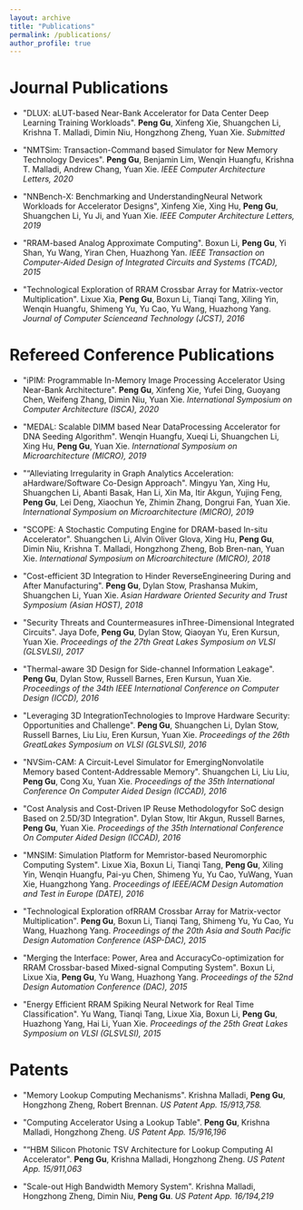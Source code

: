 ```yaml
---
layout: archive
title: "Publications"
permalink: /publications/
author_profile: true
---
```


Journal Publications
======
* "DLUX: aLUT-based Near-Bank Accelerator for Data Center Deep Learning Training Workloads". 
  **Peng Gu**, Xinfeng  Xie, Shuangchen Li, Krishna T. Malladi, Dimin Niu, Hongzhong Zheng, Yuan Xie.
  *Submitted*

* "NMTSim:  Transaction-Command based Simulator for New Memory Technology Devices". 
**Peng Gu**, Benjamin Lim, Wenqin Huangfu, Krishna T. Malladi, Andrew Chang, Yuan Xie.
*IEEE Computer Architecture Letters, 2020*

* "NNBench-X: Benchmarking and UnderstandingNeural Network Workloads for Accelerator Designs", 
Xinfeng Xie, Xing Hu, **Peng Gu**, Shuangchen Li, Yu Ji, and Yuan Xie.
*IEEE Computer Architecture Letters, 2019*

* "RRAM-based Analog Approximate Computing". 
Boxun Li, **Peng Gu**, Yi Shan, Yu Wang, Yiran Chen, Huazhong Yan.
*IEEE Transaction on Computer-Aided Design of Integrated Circuits and Systems (TCAD), 2015*

* "Technological Exploration of RRAM Crossbar Array for Matrix-vector Multiplication". 
Lixue Xia, **Peng Gu**, Boxun Li, Tianqi Tang, Xiling Yin, Wenqin Huangfu, Shimeng Yu, Yu Cao, Yu Wang, Huazhong Yang.
*Journal of Computer Scienceand Technology (JCST), 2016*


Refereed Conference Publications
======
* "iPIM: Programmable In-Memory Image Processing Accelerator Using Near-Bank Architecture". 
**Peng Gu**, Xinfeng Xie, Yufei Ding, Guoyang Chen, Weifeng Zhang, Dimin Niu, Yuan Xie.
*International  Symposium  on  Computer  Architecture (ISCA), 2020*

* "MEDAL: Scalable DIMM based Near DataProcessing Accelerator for DNA Seeding Algorithm". 
Wenqin Huangfu, Xueqi Li, Shuangchen Li, Xing Hu, **Peng Gu**, Yuan Xie.
*International Symposium on Microarchitecture (MICRO), 2019*

* "“Alleviating  Irregularity  in  Graph  Analytics  Acceleration:  aHardware/Software Co-Design Approach". 
Mingyu Yan, Xing Hu, Shuangchen Li, Abanti Basak, Han Li, Xin Ma, Itir Akgun, Yujing Feng, **Peng  Gu**, Lei Deng, Xiaochun Ye, Zhimin Zhang, Dongrui Fan, Yuan  Xie.
*International Symposium on Microarchitecture (MICRO), 2019*

* "SCOPE: A Stochastic Computing Engine for DRAM-based In-situ Accelerator". 
Shuangchen Li, Alvin Oliver Glova, Xing Hu, **Peng Gu**, Dimin Niu, Krishna T. Malladi, Hongzhong Zheng, Bob Bren-nan, Yuan Xie.
*International Symposium on Microarchitecture (MICRO), 2018*

* "Cost-efficient 3D Integration to Hinder ReverseEngineering During and After Manufacturing". 
**Peng Gu**, Dylan Stow, Prashansa Mukim, Shuangchen Li, Yuan Xie.
*Asian Hardware Oriented Security and Trust Symposium (Asian HOST), 2018*

* "Security Threats and Countermeasures inThree-Dimensional Integrated Circuits". 
Jaya Dofe, **Peng Gu**, Dylan Stow, Qiaoyan Yu, Eren Kursun, Yuan Xie. 
*Proceedings of the 27th Great Lakes Symposium on VLSI (GLSVLSI), 2017*

* "Thermal-aware 3D Design for Side-channel Information Leakage". 
**Peng Gu**, Dylan Stow, Russell Barnes, Eren Kursun, Yuan Xie. 
*Proceedings of the 34th IEEE International Conference on Computer Design (ICCD), 2016*

* "Leveraging 3D IntegrationTechnologies to Improve Hardware Security:  Opportunities and Challenge". 
**Peng Gu**, Shuangchen Li, Dylan Stow, Russell Barnes, Liu Liu, Eren Kursun, Yuan Xie.
*Proceedings  of  the  26th  GreatLakes Symposium on VLSI (GLSVLSI), 2016*

* "NVSim-CAM:  A  Circuit-Level  Simulator  for  EmergingNonvolatile  Memory  based  Content-Addressable  Memory". 
Shuangchen Li,  Liu  Liu, **Peng  Gu**,  Cong  Xu,  Yuan  Xie.
*Proceedings of the 35th International Conference On Computer Aided Design (ICCAD), 2016*

* "Cost Analysis and Cost-Driven IP Reuse Methodologyfor SoC design Based on 2.5D/3D Integration". 
Dylan Stow, Itir Akgun, Russell Barnes, **Peng Gu**, Yuan Xie.
*Proceedings of the 35th International Conference On Computer Aided Design (ICCAD), 2016*

* "MNSIM: Simulation Platform for Memristor-based Neuromorphic Computing System". 
Lixue Xia, Boxun Li, Tianqi Tang, **Peng Gu**, Xiling Yin, Wenqin Huangfu, Pai-yu Chen, Shimeng Yu, Yu Cao, YuWang, Yuan Xie, Huangzhong Yang.
*Proceedings of IEEE/ACM Design Automation and Test in Europe (DATE), 2016*

* "Technological Exploration ofRRAM Crossbar Array for Matrix-vector Multiplication". 
**Peng Gu**, Boxun Li, Tianqi Tang, Shimeng Yu, Yu Cao, Yu Wang, Huazhong Yang.
*Proceedings of the 20th Asia and South Pacific Design Automation Conference (ASP-DAC), 2015*

* "Merging  the  Interface:  Power,  Area  and  AccuracyCo-optimization for RRAM Crossbar-based Mixed-signal Computing System". 
Boxun Li, Lixue Xia, **Peng Gu**, Yu Wang, Huazhong Yang.
*Proceedings  of  the  52nd  Design  Automation Conference (DAC), 2015*

* "Energy Efficient RRAM Spiking Neural Network for Real Time Classification". 
Yu Wang, Tianqi Tang, Lixue Xia, Boxun Li, **Peng Gu**, Huazhong Yang, Hai Li, Yuan Xie.
*Proceedings of the 25th Great Lakes Symposium on VLSI (GLSVLSI), 2015*

Patents
======

* "Memory Lookup Computing Mechanisms". 
Krishna Malladi, **Peng Gu**, Hongzhong Zheng, Robert Brennan.
*US Patent App. 15/913,758.*

* "Computing  Accelerator  Using  a  Lookup  Table". 
**Peng  Gu**,  Krishna  Malladi,  Hongzhong  Zheng.
*US Patent App. 15/916,196*

* "“HBM Silicon Photonic TSV Architecture for Lookup Computing AI Accelerator". 
**Peng Gu**, Krishna Malladi, Hongzhong Zheng.
*US Patent App. 15/911,063*

* "Scale-out High Bandwidth Memory System". 
Krishna Malladi, Hongzhong Zheng, Dimin Niu, **Peng Gu**.
*US Patent App. 16/194,219*



